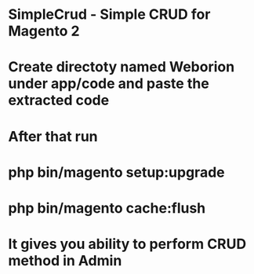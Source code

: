 # SimpleCrud - Simple CRUD for Magento 2   
# Create directoty named Weborion under app/code and paste the extracted code
# After that run 
# php bin/magento setup:upgrade
# php bin/magento cache:flush
# It gives you ability to perform CRUD method in Admin
 